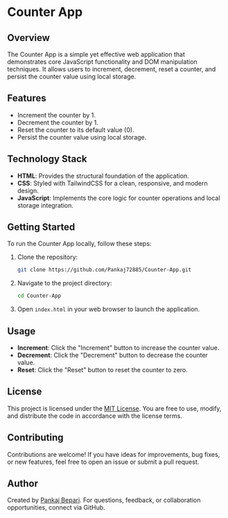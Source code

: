 # Counter App

## Overview

The Counter App is a simple yet effective web application that demonstrates core JavaScript functionality and DOM manipulation techniques. It allows users to increment, decrement, reset a counter, and persist the counter value using local storage.

## Features

- Increment the counter by 1.
- Decrement the counter by 1.
- Reset the counter to its default value (0).
- Persist the counter value using local storage.

## Technology Stack

- **HTML**: Provides the structural foundation of the application.
- **CSS**: Styled with TailwindCSS for a clean, responsive, and modern design.
- **JavaScript**: Implements the core logic for counter operations and local storage integration.

## Getting Started

To run the Counter App locally, follow these steps:

1. Clone the repository:
    ```bash
    git clone https://github.com/Pankaj72885/Counter-App.git
    ```
2. Navigate to the project directory:
    ```bash
    cd Counter-App
    ```
3. Open `index.html` in your web browser to launch the application.

## Usage

- **Increment**: Click the "Increment" button to increase the counter value.
- **Decrement**: Click the "Decrement" button to decrease the counter value.
- **Reset**: Click the "Reset" button to reset the counter to zero.

## License

This project is licensed under the [MIT License](LICENSE). You are free to use, modify, and distribute the code in accordance with the license terms.

## Contributing

Contributions are welcome! If you have ideas for improvements, bug fixes, or new features, feel free to open an issue or submit a pull request.

## Author

Created by [Pankaj Bepari](https://github.com/Pankaj72885). For questions, feedback, or collaboration opportunities, connect via GitHub.
